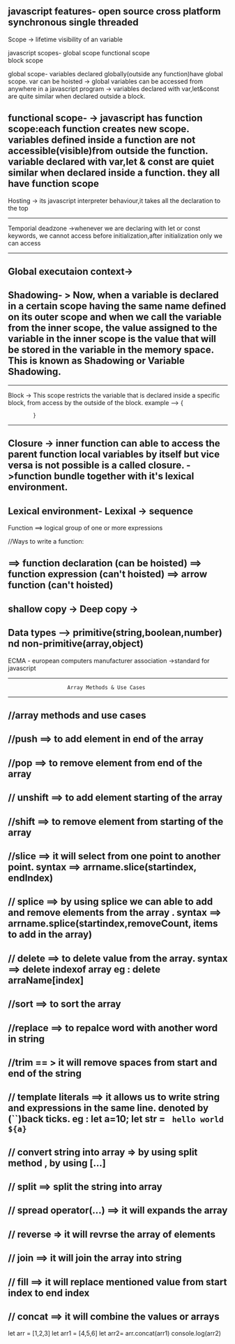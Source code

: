 javascript features- open source
                     cross platform
                     synchronous
                     single threaded
----------------------------------------------------------------------------------------
Scope -> lifetime visibility of an variable

javascript scopes- global scope
                   functional scope                                                               
                   block scope

global scope- variables declared globally(outside any function)have global scope.                      var can be hoisted
-> global variables can be accessed from anywhere in a javascript program
-> variables declared with var,let&const are quite similar when declared outside a block.

functional scope- 
-> javascript has function scope:each function creates new scope.
variables defined inside a function are not accessible(visible)from outside the function.
variable declared  with var,let & const are quiet similar when declared inside a function.
they all have function scope
-----------------------------------------------------------------------------------------


Hosting -> its javascript interpreter behaviour,it takes all the declaration to the top

----------------------------------------------------------------------------------------------

Temporial deadzone ->whenever we are declaring with let or const keywords, we cannot access before initialization,after initialization only we can access

-------------------------------------------------------------------------------------------------------

Global executaion context->
-----------------------------------------------------------------------------------------------------------


Shadowing- > Now, when a variable is declared in a certain scope having the same name defined on its outer scope and when we call the variable from the inner scope, the value assigned to    the variable in the inner scope is the value that will be stored in the variable in the memory space. This is known as Shadowing or Variable Shadowing.
------------------------------------------------------------------------------------------------------------------------------------------------------------
-------------
Block -> This scope restricts the variable that is declared inside a specific block, from access by the outside of the block.
example --> {
            
            }
-------------------------------------------------------------------------------------------------------------------------------------

Closure -> inner function can able to access the parent function local variables by itself but 
          vice versa is not possible is a called closure.
        ->function  bundle together with it's lexical environment.
-------------------------------------------------------------------------------------------------------------------------------------

Lexical environment-
Lexixal -> sequence
---------------------------------------------------------------------------------------------
Function ==> logical group of one or more expressions

//Ways to write a function:

==> function declaration (can be hoisted)
==> function expression (can't hoisted)
==> arrow function (can't hoisted)
-----------------------------------------------------------------------------------------
shallow copy -> 
Deep copy ->
----------------------------------------------------------------------------------
Data types --> primitive(string,boolean,number) nd non-primitive(array,object)
----------------------------------------------------------------------------------
ECMA - european computers manufacturer association
 ->standard for javascript

-------------------------------------------------------------------------------------
                       Array Methods & Use Cases
 ------------------------------------------------------------------------------------
//array methods and use cases
---------------------------------------------------------------------------------------
//push ==> to add element in end of the array
---------------------------------------------------------------------------------------
//pop  ==> to remove element from end of the array
---------------------------------------------------------------------------------------
// unshift  ==> to add element starting of the array
---------------------------------------------------------------------------------------
//shift  ==> to remove element from starting of the array
---------------------------------------------------------------------------------------
//slice  ==> it will select from one point to another point.  syntax ==> arrname.slice(startindex, endIndex)
---------------------------------------------------------------------------------------
// splice ==> by using splice we can able to add and remove elements from the array . syntax ==> arrname.splice(startindex,removeCount, items to add in the array)
---------------------------------------------------------------------------------------
// delete ==> to delete value from the array. syntax ==> delete indexof array   eg : delete arraName[index]
---------------------------------------------------------------------------------------
//sort   ==> to sort the array
---------------------------------------------------------------------------------------
//replace  ==> to repalce word with another word in string
---------------------------------------------------------------------------------------
//trim   == > it will remove spaces from start and end of the string
---------------------------------------------------------------------------------------
// template literals  ==> it allows us to write string and expressions in the same line. denoted by (``)back ticks.  eg : let a=10; let str = ` hello world ${a}`
---------------------------------------------------------------------------------------
// convert string into array  =>  by using split method , by using [...]
---------------------------------------------------------------------------------------
// split  ==> split the string into array 
---------------------------------------------------------------------------------------
// spread operator(...)   ==> it will expands the array
---------------------------------------------------------------------------------------
// reverse   => it will revrse the array of elements
---------------------------------------------------------------------------------------
// join   ==> it will join the array into string
---------------------------------------------------------------------------------------
// fill   ==> it will replace mentioned value from start index to end index
---------------------------------------------------------------------------------------
// concat ==> it will combine the values or arrays
---------------------------------------------------------------------------------------
let arr = [1,2,3]
let arr1 = [4,5,6]
let arr2= arr.concat(arr1)
console.log(arr2)
